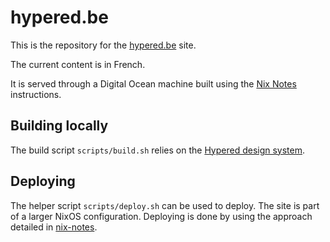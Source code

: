 # hypered.be

This is the repository for the [hypered.be](https://hypered.be) site.

The current content is in French.

It is served through a Digital Ocean machine built using the [Nix
Notes](https://github.com/noteed/nix-notes) instructions.


## Building locally

The build script `scripts/build.sh` relies on the [Hypered design
system](https://github.com/hypered/design).


## Deploying

The helper script `scripts/deploy.sh` can be used to deploy. The site is part
of a larger NixOS configuration. Deploying is done by using the approach
detailed in [nix-notes](https://github.com/noteed/nix-notes).
